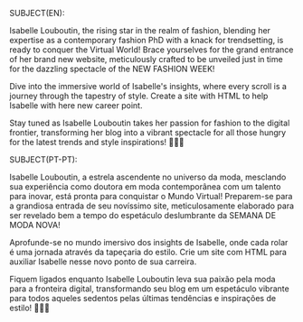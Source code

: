 SUBJECT(EN):

Isabelle Louboutin, the rising star in the realm of fashion, blending her expertise as a contemporary fashion PhD with a knack for trendsetting, is ready to conquer the Virtual World! Brace yourselves for the grand entrance of her brand new website, meticulously crafted to be unveiled just in time for the dazzling spectacle of the NEW FASHION WEEK!

Dive into the immersive world of Isabelle's insights, where every scroll is a journey through the tapestry of style. Create a site with HTML to help Isabelle with here new career point.

Stay tuned as Isabelle Louboutin takes her passion for fashion to the digital frontier, transforming her blog into a vibrant spectacle for all those hungry for the latest trends and style inspirations! 💃🌐👠

SUBJECT(PT-PT): 

Isabelle Louboutin, a estrela ascendente no universo da moda, mesclando sua experiência como doutora em moda contemporânea com um talento para inovar, está pronta para conquistar o Mundo Virtual! Preparem-se para a grandiosa entrada de seu novíssimo site, meticulosamente elaborado para ser revelado bem a tempo do espetáculo deslumbrante da SEMANA DE MODA NOVA!

Aprofunde-se no mundo imersivo dos insights de Isabelle, onde cada rolar é uma jornada através da tapeçaria do estilo. Crie um site com HTML para auxiliar Isabelle nesse novo ponto de sua carreira.

Fiquem ligados enquanto Isabelle Louboutin leva sua paixão pela moda para a fronteira digital, transformando seu blog em um espetáculo vibrante para todos aqueles sedentos pelas últimas tendências e inspirações de estilo! 💃🌐👠